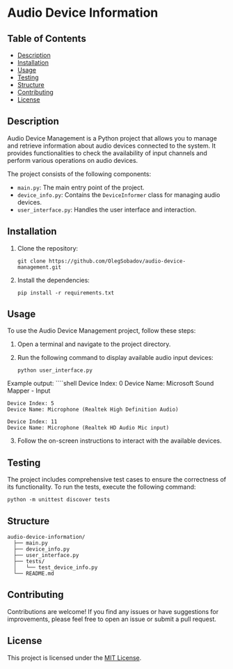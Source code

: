 # Audio Device Information

## Table of Contents
- [Description](#description)
- [Installation](#installation)
- [Usage](#usage)
- [Testing](#testing)
- [Structure](#structure)
- [Contributing](#contributing)
- [License](#license)

## Description
Audio Device Management is a Python project that allows you to manage and retrieve information about audio devices connected to the system. It provides functionalities to check the availability of input channels and perform various operations on audio devices.

The project consists of the following components:
- `main.py`: The main entry point of the project.
- `device_info.py`: Contains the `DeviceInformer` class for managing audio devices.
- `user_interface.py`: Handles the user interface and interaction.

## Installation
1. Clone the repository:
    ````shell
    git clone https://github.com/OlegSobadov/audio-device-management.git
    ````

2. Install the dependencies:
    ```shell
    pip install -r requirements.txt
    ```
    
## Usage
To use the Audio Device Management project, follow these steps:

1. Open a terminal and navigate to the project directory.

2. Run the following command to display available audio input devices:
    ```shell
    python user_interface.py
    ```


Example output:
    ````shell
    Device Index: 0
    Device Name: Microsoft Sound Mapper - Input

    Device Index: 5
    Device Name: Microphone (Realtek High Definition Audio)

    Device Index: 11
    Device Name: Microphone (Realtek HD Audio Mic input)


3. Follow the on-screen instructions to interact with the available devices.

## Testing

The project includes comprehensive test cases to ensure the correctness of its functionality. To run the tests, execute the following command:

```shell
python -m unittest discover tests
```

## Structure
```shell
audio-device-information/
  ├── main.py
  ├── device_info.py
  ├── user_interface.py
  ├── tests/
  │   └── test_device_info.py
  └── README.md
```


## Contributing
Contributions are welcome! If you find any issues or have suggestions for improvements, please feel free to open an issue or submit a pull request.

## License
This project is licensed under the [MIT License](LICENSE).


